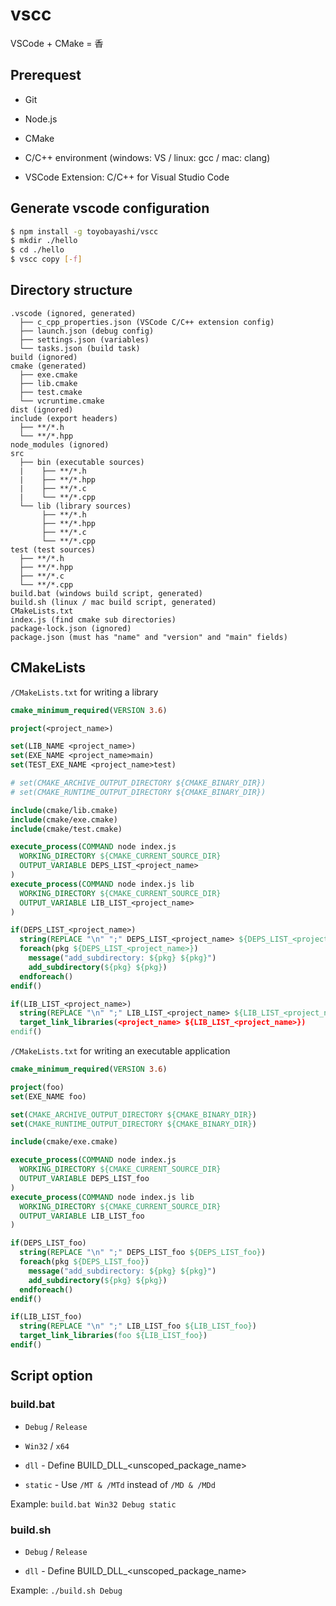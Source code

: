# vscc

VSCode + CMake = 香

## Prerequest

* Git

* Node.js

* CMake

* C/C++ environment (windows: VS / linux: gcc / mac: clang)

* VSCode Extension: C/C++ for Visual Studio Code

## Generate vscode configuration

``` bash
$ npm install -g toyobayashi/vscc
$ mkdir ./hello
$ cd ./hello
$ vscc copy [-f]
```

## Directory structure

```
.vscode (ignored, generated)
  ├── c_cpp_properties.json (VSCode C/C++ extension config)
  ├── launch.json (debug config)
  ├── settings.json (variables)
  └── tasks.json (build task)
build (ignored)
cmake (generated)
  ├── exe.cmake
  ├── lib.cmake
  ├── test.cmake
  └── vcruntime.cmake
dist (ignored)
include (export headers)
  ├── **/*.h
  └── **/*.hpp
node_modules (ignored)
src
  ├── bin (executable sources)
  |    ├── **/*.h
  |    ├── **/*.hpp
  |    ├── **/*.c
  |    └── **/*.cpp
  └── lib (library sources)
       ├── **/*.h
       ├── **/*.hpp
       ├── **/*.c
       └── **/*.cpp
test (test sources)
  ├── **/*.h
  ├── **/*.hpp
  ├── **/*.c
  └── **/*.cpp
build.bat (windows build script, generated)
build.sh (linux / mac build script, generated)
CMakeLists.txt
index.js (find cmake sub directories)
package-lock.json (ignored)
package.json (must has "name" and "version" and "main" fields)
```

## CMakeLists

`/CMakeLists.txt` for writing a library

``` cmake
cmake_minimum_required(VERSION 3.6)

project(<project_name>)

set(LIB_NAME <project_name>)
set(EXE_NAME <project_name>main)
set(TEST_EXE_NAME <project_name>test)

# set(CMAKE_ARCHIVE_OUTPUT_DIRECTORY ${CMAKE_BINARY_DIR})
# set(CMAKE_RUNTIME_OUTPUT_DIRECTORY ${CMAKE_BINARY_DIR})

include(cmake/lib.cmake)
include(cmake/exe.cmake)
include(cmake/test.cmake)

execute_process(COMMAND node index.js
  WORKING_DIRECTORY ${CMAKE_CURRENT_SOURCE_DIR}
  OUTPUT_VARIABLE DEPS_LIST_<project_name>
)
execute_process(COMMAND node index.js lib
  WORKING_DIRECTORY ${CMAKE_CURRENT_SOURCE_DIR}
  OUTPUT_VARIABLE LIB_LIST_<project_name>
)

if(DEPS_LIST_<project_name>)
  string(REPLACE "\n" ";" DEPS_LIST_<project_name> ${DEPS_LIST_<project_name>})
  foreach(pkg ${DEPS_LIST_<project_name>})
    message("add_subdirectory: ${pkg} ${pkg}")
    add_subdirectory(${pkg} ${pkg})
  endforeach()
endif()

if(LIB_LIST_<project_name>)
  string(REPLACE "\n" ";" LIB_LIST_<project_name> ${LIB_LIST_<project_name>})
  target_link_libraries(<project_name> ${LIB_LIST_<project_name>})
endif()
```

`/CMakeLists.txt` for writing an executable application

``` cmake
cmake_minimum_required(VERSION 3.6)

project(foo)
set(EXE_NAME foo)

set(CMAKE_ARCHIVE_OUTPUT_DIRECTORY ${CMAKE_BINARY_DIR})
set(CMAKE_RUNTIME_OUTPUT_DIRECTORY ${CMAKE_BINARY_DIR})

include(cmake/exe.cmake)

execute_process(COMMAND node index.js
  WORKING_DIRECTORY ${CMAKE_CURRENT_SOURCE_DIR}
  OUTPUT_VARIABLE DEPS_LIST_foo
)
execute_process(COMMAND node index.js lib
  WORKING_DIRECTORY ${CMAKE_CURRENT_SOURCE_DIR}
  OUTPUT_VARIABLE LIB_LIST_foo
)

if(DEPS_LIST_foo)
  string(REPLACE "\n" ";" DEPS_LIST_foo ${DEPS_LIST_foo})
  foreach(pkg ${DEPS_LIST_foo})
    message("add_subdirectory: ${pkg} ${pkg}")
    add_subdirectory(${pkg} ${pkg})
  endforeach()
endif()

if(LIB_LIST_foo)
  string(REPLACE "\n" ";" LIB_LIST_foo ${LIB_LIST_foo})
  target_link_libraries(foo ${LIB_LIST_foo})
endif()
```

## Script option

### build.bat

* `Debug` / `Release`

* `Win32` / `x64`

* `dll` - Define BUILD_DLL_\<unscoped_package_name\>

* `static` - Use `/MT & /MTd` instead of `/MD & /MDd`

Example: `build.bat Win32 Debug static`

### build.sh

* `Debug` / `Release`

* `dll` - Define BUILD_DLL_\<unscoped_package_name\>

Example: `./build.sh Debug`
